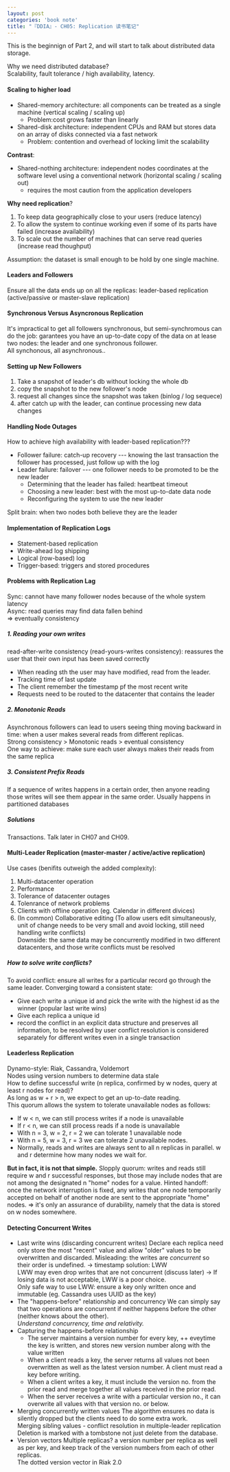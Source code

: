```yaml
---
layout: post
categories: 'book note'
title: "『DDIA』- CH05: Replication 读书笔记"
---
```


This is the beginnign of Part 2, and will start to talk about distributed data storage.</br>

Why we need distributed database?</br>
Scalability, fault tolerance / high availability, latency.

#### Scaling to higher load
- Shared-memory architecture: all components can be treated as a single machine (vertical scaling / scaling up)
    - Problem:cost grows faster than linearly 
- Shared-disk architecture: independent CPUs and RAM but stores data on an array of disks connected via a fast network
    - Problem: contention and overhead of locking limit the scalability
  
**Contrast**:
- Shared-nothing architecture: independent nodes coordinates at the software level using a conventional network (horizontal scaling / scaling out)
    - requires the most caution from the application developers

<!--more-->

**Why need replication**?
1. To keep data geographically close to your users (reduce latency)
2. To allow the system to continue working even if some of its parts have failed (increase availability)
3. To scale out the number of machines that can serve read queries (increase read thoughput)

Assumption: the dataset is small enough to be hold by one single machine.

#### Leaders and Followers
Ensure all the data ends up on all the replicas: leader-based replication (active/passive or master-slave replication)
#### Synchronous Versus Asyncronous Replication
It's impractical to get all followers synchronous, but semi-synchromous can do the job: garantees you have an up-to-date copy of the data on at lease two nodes: the leader and one synchronous follower.</br>
All synchonous, all asynchronous..</br>

#### Setting up New Followers
1. Take a snapshot of leader's db without locking the whole db
2. copy the snapshot to the new follower's node
3. request all changes since the snapshot was taken (binlog / log sequece)
4. after catch up with the leader, can continue processing new data changes

#### Handling Node Outages
How to achieve high availability with leader-based replication???

- Follower failure: catch-up recovery --- knowing the last transaction the follower has processed, just follow up with the log
- Leader failure: failover --- one follower needs to be promoted to be the new leader
    - Determining that the leader has failed: heartbeat timeout
    - Choosing a new leader: best with the most up-to-date data node
    - Reconfiguring the system to use the new leader

Split brain: when two nodes both believe they are the leader

#### Implementation of Replication Logs
- Statement-based replication
- Write-ahead log shipping
- Logical (row-based) log
- Trigger-based: triggers and stored procedures

#### Problems with Replication Lag
Sync: cannot have many follower nodes because of the whole system latency</br>
Async: read queries may find data fallen behind</br>
=> eventually consistency

##### 1. Reading your own writes
read-after-write consistency (read-yours-writes consistency): reassures the user that their own input has been saved correctly
- When reading sth the user may have modified, read from the leader.
- Tracking time of last update
- The client remember the timestamp pf the most recent write
- Requests need to be routed to the datacenter that contains the leader

##### 2. Monotonic Reads
Asynchronous followers can lead to users seeing thing moving backward in time: when a user makes several reads from different replicas.</br>
Strong consistency > Monotonic reads > eventual consistency</br>
One way to achieve: make sure each user always makes their reads from the same replica</br>

##### 3. Consistent Prefix Reads
If a sequence of writes happens in a certain order, then anyone reading those writes will see them appear in the same order.
Usually happens in partitioned databases

##### Solutions
Transactions. Talk later in CH07 and CH09.


#### Multi-Leader Replication (master-master / active/active replication)
Use cases (benifits outweigh the added complexity):
1. Multi-datacenter operation
2. Performance
3. Tolerance of datacenter outages
4. Tolenrance of network problems
5. Clients with offline operation (eg. Calendar in different divices)
6. (In common) Collaborative editing (To allow users edit simultaneously, unit of change needs to be very small and avoid locking, still need handling write conflicts)</br>
Downside: the same data may be concurrently modified in two different datacenters, and those write conflicts must be resolved

##### How to solve write conflicts?
To avoid conflict: ensure all writes for a particular record go through the same leader.
Converging toward a consistent state: 
* Give each write a unique id and pick the write with the highest id as the winner (popular last write wins)
* Give each replica a unique id
* record the conflict in an explicit data structure and preserves all information, to be resolved by user
conflict resolution is considered separately for different writes even in a single transaction

#### Leaderless Replication
Dynamo-style: Riak, Cassandra, Voldemort</br>
Nodes using version numbers to determine data stale</br>
How to define successful write (n replica, confirmed by w nodes, query at least r nodes for read)?</br>
As long as w + r > n, we expect to get an up-to-date reading.</br>
This quorum allows the system to tolerate unavailable nodes as follows:
- If w < n, we can still process writes if a node is unavailable
- If r < n, we can still process reads if a node is unavailable
- With n = 3, w = 2, r = 2 we can tolerate 1 unavailable node
- With n = 5, w = 3, r = 3 we can tolerate 2 unavailable nodes. 
- Normally, reads and writes are always sent to all n replicas in parallel. w and r determine how many nodes we wait for.

**But in fact, it is not that simple.**
Slopply quorum: writes and reads still require w and r successful responses, but those may include nodes that are not among the designated n "home" nodes for a value.
Hinted handoff: once the network interruption is fixed, any writes that one node temporarily accepted on behalf of another node are sent to the appropriate "home" nodes.
=> it's only an assurance of durability, namely that the data is stored on w nodes somewhere.

#### Detecting Concurrent Writes
 
- Last write wins (discarding concurrent writes)
    Declare each replica need only store the most "recent" value and allow "older" values to be overwritten and discarded. Misleading: the writes are *concurrent* so their order is undefined. -> timestamp solution: LWW</br>
    LWW may even drop writes that are not concurrent (discuss later) -> If losing data is not acceptable, LWW is a poor choice.</br>
    Only safe way to use LWW: ensure a key only written once and immutable (eg. Cassandra uses UUID as the key)
- The "happens-before" relationship and concurrency
    We can simply say that two operations are concurrent if neither happens before the other (neither knows about the other).</br>
    *Understand concurrency, time and relativity.*
- Capturing the happens-before relationship
    - The server maintains a version number for every key, ++ eveytime the key is written, and stores new version number along with the value written
    - When a client reads a key, the server returns all values not been overwritten as well as the latest version number. A client must read a key before writing.
    - When a client writes a key, it must include the version no. from the prior read and merge together all values received in the prior read.</br>
    - When the server receives a write with a particular version no., it can overwrite all values with that version no. or below.</br>
- Merging concurrently written values
    The algorithm ensures no data is silently dropped but the clients need to do some extra work.</br>
    Merging sibling values - conflict resolution in multiple-leader replication</br>
    Deletion is marked with a tombstone not just delete from the database.</br>
- Version vectors
    Multiple replicas? a version number per replica as well as per key, and keep track of the version numbers from each of other replicas.</br>
    The dotted version vector in Riak 2.0
    

